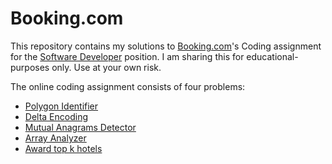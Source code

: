 # Booking.com

This repository contains my solutions to [Booking.com](http://www.booking.com/)'s Coding assignment for the [Software Developer](https://workingatbooking.com/) position. I am sharing this for educational-purposes only. Use at your own risk.

The online coding assignment consists of four problems:
- [Polygon Identifier](./polygon.md)
- [Delta Encoding](./delta-encoding.md)
- [Mutual Anagrams Detector](./anagram.md)
- [Array Analyzer](./sum-array.md)
- [Award top k hotels](./awardtophotels.md)

